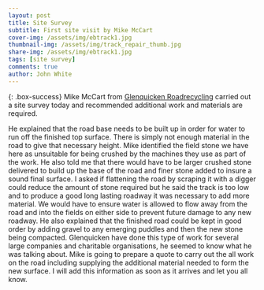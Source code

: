 ```yaml
---
layout: post
title: Site Survey
subtitle: First site visit by Mike McCart
cover-img: /assets/img/ebtrack1.jpg
thumbnail-img: /assets/img/track_repair_thumb.jpg
share-img: /assets/img/ebtrack1.jpg
tags: [site survey]
comments: true
author: John White
---
```


{: .box-success}
Mike McCart from [Glenquicken Roadrecycling](https://glenquickenroadrecycling.co.uk/) carried out a site survey today and recommended additional work and materials are required. 

He explained that the road base needs to be built up in order for water to run off the finished top surface. There is simply not enough material in the road to give that necessary height. Mike identified the field stone we have here as unsuitable for being crushed by the machines they use as part of the work. 
He also told me that there would have to be larger crushed stone delivered to build up the base of the road and finer stone added to insure a sound final surface. I asked if flattening the road by scraping it with a digger could reduce the amount of stone required but he said the track is too low and to produce a good long lasting roadway it was necessary to add more material.
We would have to ensure water is allowed to flow away from the road and into the fields on either side to prevent future damage to any new roadway. He also explained that the finished road could be kept in good order by adding gravel to any emerging puddles and then the new stone being compacted.
Glenquicken have done this type of work for several large companies and charitable organisations, he seemed to know what he was talking about.
Mike is going to prepare a quote to carry out the all work on the road including supplying the additional material needed to form the new surface. I will add this information as soon as it arrives and let you all know.


